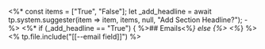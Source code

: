 <%*
const items = ["True", "False"];
let _add_headline = await tp.system.suggester(item => item, items, null, "Add Section Headline?"); 
-%>
<%* 
if  (_add_headline == "True") 
{ %>## Emails<%*} else {%> <%*}
%>
<% tp.file.include("[[--email field]]") %>

